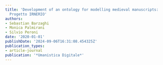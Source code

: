```yaml
---
title: 'Development of an ontology for modelling medieval manuscripts: the case of
  Progetto IRNERIO'
authors:
- Sebastian Barzaghi
- Monica Palmirani
- Silvio Peroni
date: '2020-01-01'
publishDate: '2024-09-06T16:31:08.454325Z'
publication_types:
- article-journal
publication: '*Umanistica Digitale*'
---
```

